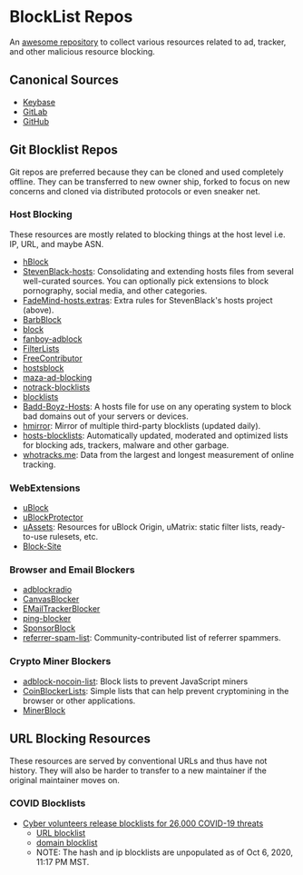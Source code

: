 # BlockList Repos

An [awesome repository](https://github.com/sindresorhus/awesome) to collect various resources related to ad, tracker, and other malicious resource blocking.

## Canonical Sources

* [Keybase](keybase://team/securityidentity/awesome-blocking)
* [GitLab](https://gitlab.com/egrieco/awesome-blocking)
* [GitHub](https://github.com/egrieco/awesome-blocking)

## Git Blocklist Repos

Git repos are preferred because they can be cloned and used completely offline. They can be transferred to new owner ship, forked to focus on new concerns and cloned via distributed protocols or even sneaker net.

### Host Blocking

These resources are mostly related to blocking things at the host level i.e. IP, URL, and maybe ASN.

* [hBlock](https://github.com/zant95/hBlock)
* [StevenBlack-hosts](https://github.com/StevenBlack/hosts): Consolidating and extending hosts files from several well-curated sources. You can optionally pick extensions to block pornography, social media, and other categories.
* [FadeMind-hosts.extras](https://github.com/FadeMind/hosts.extras): Extra rules for StevenBlack's hosts project (above).
* [BarbBlock](https://github.com/paulgb/BarbBlock)
* [block](https://github.com/EnergizedProtection/block)
* [fanboy-adblock](https://github.com/ryanbr/fanboy-adblock)
* [FilterLists](https://github.com/collinbarrett/FilterLists)
* [FreeContributor](https://github.com/evilneuro/FreeContributor)
* [hostsblock](https://github.com/gaenserich/hostsblock)
* [maza-ad-blocking](https://github.com/tanrax/maza-ad-blocking)
* [notrack-blocklists](https://gitlab.com/quidsup/notrack-blocklists)
* [blocklists](https://github.com/jmdugan/blocklists)
* [Badd-Boyz-Hosts](https://github.com/mitchellkrogza/Badd-Boyz-Hosts): A hosts file for use on any operating system to block bad domains out of your servers or devices.
* [hmirror](https://github.com/hectorm/hmirror): Mirror of multiple third-party blocklists (updated daily).
* [hosts-blocklists](https://github.com/notracking/hosts-blocklists): Automatically updated, moderated and optimized lists for blocking ads, trackers, malware and other garbage.
* [whotracks.me](https://github.com/cliqz-oss/whotracks.me): Data from the largest and longest measurement of online tracking.

### WebExtensions

* [uBlock](https://egrieco@github.com/gorhill/uBlock)
* [uBlockProtector](https://github.com/jspenguin2017/uBlockProtector)
* [uAssets](https://github.com/uBlockOrigin/uAssets): Resources for uBlock Origin, uMatrix: static filter lists, ready-to-use rulesets, etc.
* [Block-Site](https://github.com/ray-lothian/Block-Site)

### Browser and Email Blockers

* [adblockradio](https://github.com/adblockradio/adblockradio)
* [CanvasBlocker](https://github.com/kkapsner/CanvasBlocker)
* [EMailTrackerBlocker](https://github.com/JannikArndt/EMailTrackerBlocker)
* [ping-blocker](https://github.com/dessant/ping-blocker)
* [SponsorBlock](https://github.com/ajayyy/SponsorBlock)
* [referrer-spam-list](https://github.com/matomo-org/referrer-spam-list): Community-contributed list of referrer spammers.

### Crypto Miner Blockers

* [adblock-nocoin-list](https://github.com/hoshsadiq/adblock-nocoin-list): Block lists to prevent JavaScript miners
* [CoinBlockerLists](https://gitlab.com/ZeroDot1/CoinBlockerLists): Simple lists that can help prevent cryptomining in the browser or other applications.
* [MinerBlock](https://github.com/xd4rker/MinerBlock)

## URL Blocking Resources

These resources are served by conventional URLs and thus have not history. They will also be harder to transfer to a new maintainer if the original maintainer moves on.

### COVID Blocklists

* [Cyber volunteers release blocklists for 26,000 COVID-19 threats](https://www.bleepingcomputer.com/news/security/cyber-volunteers-release-blocklists-for-26-000-covid-19-threats/)
	* [URL blocklist](https://blocklist.cyberthreatcoalition.org/vetted/url.txt)
	* [domain blocklist](https://blocklist.cyberthreatcoalition.org/vetted/domain.txt)
	* NOTE: The hash and ip blocklists are unpopulated as of Oct 6, 2020, 11:17 PM MST.

